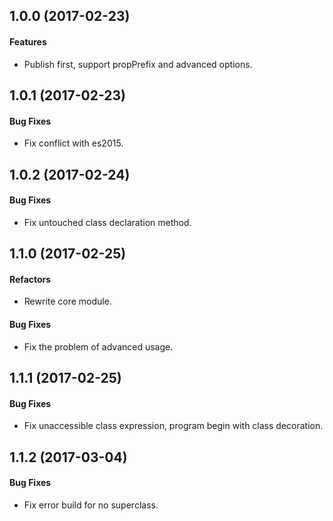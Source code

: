 ## 1.0.0 (2017-02-23)

#### Features

- Publish first, support propPrefix and advanced options.

## 1.0.1 (2017-02-23)

#### Bug Fixes

- Fix conflict with es2015.

## 1.0.2 (2017-02-24)

#### Bug Fixes

- Fix untouched class declaration method.

## 1.1.0 (2017-02-25)

#### Refactors

- Rewrite core module.

#### Bug Fixes

- Fix the problem of advanced usage.

## 1.1.1 (2017-02-25)

#### Bug Fixes

- Fix unaccessible class expression, program begin with class decoration.

## 1.1.2 (2017-03-04)

#### Bug Fixes

- Fix error build for no superclass.

